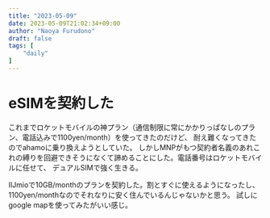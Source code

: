 ```yaml
---
title: "2023-05-09"
date: 2023-05-09T21:02:34+09:00
author: "Naoya Furudono"
draft: false
tags: [
    "daily"
]
---
```


# eSIMを契約した

これまでロケットモバイルの神プラン（通信制限に常にかかりっぱなしのプラン、電話込みで1100yen/month）を使ってきたのだけど、
耐え難くなってきたのでahamoに乗り換えようとしていた。
しかしMNPがもつ契約者名義のあれこれの縛りを回避できそうになくて諦めることにした。電話番号はロケットモバイルに任せて、
デュアルSIMで強く生きる。

IIJmioで10GB/monthのプランを契約した。割とすぐに使えるようになったし、1100yen/monthなのでそれなりに安く住んでいるんじゃないかと思う。
試しにgoogle mapを使ってみたがいい感じ。

